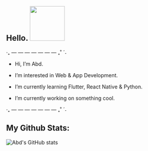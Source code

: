  ## Hello. <a href="https://www.arstiae.com/"><img src="https://distok.top/stickers/754103543786504244/754108890559283200.gif" width="94px"></a> 
‧₊ — — — — — — — ₊˚ ˊ˗
- Hi, I’m Abd.

- I’m interested in Web & App Development.
 
- I’m currently learning Flutter, React Native & Python.

- I’m currently working on something cool.

‧₊ — — — — — — — ₊˚ ˊ˗

 ## My Github Stats:

![Abd's GitHub stats](https://github-readme-stats.vercel.app/api?username=abd-ar)
